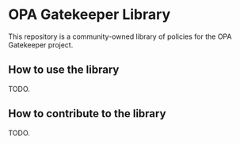 # OPA Gatekeeper Library

This repository is a community-owned library of policies for the OPA Gatekeeper project.

## How to use the library

TODO.

## How to contribute to the library

TODO.